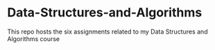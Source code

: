 # Data-Structures-and-Algorithms

This repo hosts the six assignments related to my Data Structures and Algorithms course
